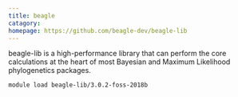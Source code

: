 ```yaml
---
title: beagle
catagory:  
homepage: https://github.com/beagle-dev/beagle-lib
---
```

beagle-lib is a high-performance library that can perform the core calculations at the heart of most Bayesian and Maximum Likelihood phylogenetics packages.
```
module load beagle-lib/3.0.2-foss-2018b
```
